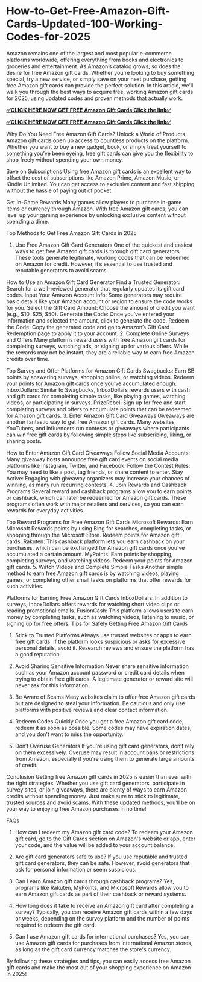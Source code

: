 # How-to-Get-Free-Amazon-Gift-Cards-Updated-100-Working-Codes-for-2025
Amazon remains one of the largest and most popular e-commerce platforms worldwide, offering everything from books and electronics to groceries and entertainment. As Amazon’s catalog grows, so does the desire for free Amazon gift cards. Whether you're looking to buy something special, try a new service, or simply save on your next purchase, getting free Amazon gift cards can provide the perfect solution. In this article, we'll walk you through the best ways to acquire free, working Amazon gift cards for 2025, using updated codes and proven methods that actually work.

**[✅CLICK HERE NOW GET FREE Amazon Gift Cards Click the link✅](https://groupzone.xyz/amazon-gift-card/)**

**[✅CLICK HERE NOW GET FREE Amazon Gift Cards Click the link✅](https://groupzone.xyz/amazon-gift-card/)**

Why Do You Need Free Amazon Gift Cards?
Unlock a World of Products
Amazon gift cards open up access to countless products on the platform. Whether you want to buy a new gadget, book, or simply treat yourself to something you’ve been eyeing, free gift cards can give you the flexibility to shop freely without spending your own money.

Save on Subscriptions
Using free Amazon gift cards is an excellent way to offset the cost of subscriptions like Amazon Prime, Amazon Music, or Kindle Unlimited. You can get access to exclusive content and fast shipping without the hassle of paying out of pocket.

Get In-Game Rewards
Many games allow players to purchase in-game items or currency through Amazon. With free Amazon gift cards, you can level up your gaming experience by unlocking exclusive content without spending a dime.

Top Methods to Get Free Amazon Gift Cards in 2025
1. Use Free Amazon Gift Card Generators
One of the quickest and easiest ways to get free Amazon gift cards is through gift card generators. These tools generate legitimate, working codes that can be redeemed on Amazon for credit. However, it’s essential to use trusted and reputable generators to avoid scams.

How to Use an Amazon Gift Card Generator
Find a Trusted Generator: Search for a well-reviewed generator that regularly updates its gift card codes.
Input Your Amazon Account Info: Some generators may require basic details like your Amazon account or region to ensure the code works for you.
Select the Gift Card Amount: Choose the amount of credit you want (e.g., $10, $25, $50).
Generate the Code: Once you’ve entered your information and selected the amount, click to generate the code.
Redeem the Code: Copy the generated code and go to Amazon’s Gift Card Redemption page to apply it to your account.
2. Complete Online Surveys and Offers
Many platforms reward users with free Amazon gift cards for completing surveys, watching ads, or signing up for various offers. While the rewards may not be instant, they are a reliable way to earn free Amazon credits over time.

Top Survey and Offer Platforms for Amazon Gift Cards
Swagbucks: Earn SB points by answering surveys, shopping online, or watching videos. Redeem your points for Amazon gift cards once you’ve accumulated enough.
InboxDollars: Similar to Swagbucks, InboxDollars rewards users with cash and gift cards for completing simple tasks, like playing games, watching videos, or participating in surveys.
PrizeRebel: Sign up for free and start completing surveys and offers to accumulate points that can be redeemed for Amazon gift cards.
3. Enter Amazon Gift Card Giveaways
Giveaways are another fantastic way to get free Amazon gift cards. Many websites, YouTubers, and influencers run contests or giveaways where participants can win free gift cards by following simple steps like subscribing, liking, or sharing posts.

How to Enter Amazon Gift Card Giveaways
Follow Social Media Accounts: Many giveaway hosts announce free gift card events on social media platforms like Instagram, Twitter, and Facebook.
Follow the Contest Rules: You may need to like a post, tag friends, or share content to enter.
Stay Active: Engaging with giveaway organizers may increase your chances of winning, as many run recurring contests.
4. Join Rewards and Cashback Programs
Several reward and cashback programs allow you to earn points or cashback, which can later be redeemed for Amazon gift cards. These programs often work with major retailers and services, so you can earn rewards for everyday activities.

Top Reward Programs for Free Amazon Gift Cards
Microsoft Rewards: Earn Microsoft Rewards points by using Bing for searches, completing tasks, or shopping through the Microsoft Store. Redeem points for Amazon gift cards.
Rakuten: This cashback platform lets you earn cashback on your purchases, which can be exchanged for Amazon gift cards once you’ve accumulated a certain amount.
MyPoints: Earn points by shopping, completing surveys, and watching videos. Redeem your points for Amazon gift cards.
5. Watch Videos and Complete Simple Tasks
Another simple method to earn free Amazon gift cards is by watching videos, playing games, or completing other small tasks on platforms that offer rewards for such activities.

Platforms for Earning Free Amazon Gift Cards
InboxDollars: In addition to surveys, InboxDollars offers rewards for watching short video clips or reading promotional emails.
FusionCash: This platform allows users to earn money by completing tasks, such as watching videos, listening to music, or signing up for free offers.
Tips for Safely Getting Free Amazon Gift Cards
1. Stick to Trusted Platforms
Always use trusted websites or apps to earn free gift cards. If the platform looks suspicious or asks for excessive personal details, avoid it. Research reviews and ensure the platform has a good reputation.

2. Avoid Sharing Sensitive Information
Never share sensitive information such as your Amazon account password or credit card details when trying to obtain free gift cards. A legitimate generator or reward site will never ask for this information.

3. Be Aware of Scams
Many websites claim to offer free Amazon gift cards but are designed to steal your information. Be cautious and only use platforms with positive reviews and clear contact information.

4. Redeem Codes Quickly
Once you get a free Amazon gift card code, redeem it as soon as possible. Some codes may have expiration dates, and you don’t want to miss the opportunity.

5. Don’t Overuse Generators
If you're using gift card generators, don’t rely on them excessively. Overuse may result in account bans or restrictions from Amazon, especially if you're using them to generate large amounts of credit.

Conclusion
Getting free Amazon gift cards in 2025 is easier than ever with the right strategies. Whether you use gift card generators, participate in survey sites, or join giveaways, there are plenty of ways to earn Amazon credits without spending money. Just make sure to stick to legitimate, trusted sources and avoid scams. With these updated methods, you’ll be on your way to enjoying free Amazon purchases in no time!

FAQs
1. How can I redeem my Amazon gift card code?
To redeem your Amazon gift card, go to the Gift Cards section on Amazon's website or app, enter your code, and the value will be added to your account balance.

2. Are gift card generators safe to use?
If you use reputable and trusted gift card generators, they can be safe. However, avoid generators that ask for personal information or seem suspicious.

3. Can I earn Amazon gift cards through cashback programs?
Yes, programs like Rakuten, MyPoints, and Microsoft Rewards allow you to earn Amazon gift cards as part of their cashback or reward systems.

4. How long does it take to receive an Amazon gift card after completing a survey?
Typically, you can receive Amazon gift cards within a few days or weeks, depending on the survey platform and the number of points required to redeem the gift card.

5. Can I use Amazon gift cards for international purchases?
Yes, you can use Amazon gift cards for purchases from international Amazon stores, as long as the gift card currency matches the store's currency.

By following these strategies and tips, you can easily access free Amazon gift cards and make the most out of your shopping experience on Amazon in 2025!




